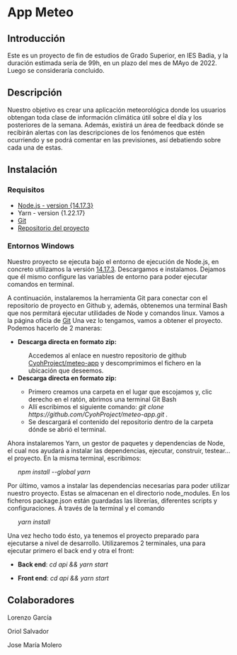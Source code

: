 # App Meteo

## Introducción
<p> Este es un proyecto de fin de estudios de Grado Superior, en IES Badia, y la duración estimada sería de 99h, en un plazo del mes de MAyo de 2022. Luego se consideraría concluido. </p>

## Descripción
<p> Nuestro objetivo es crear una aplicación meteorológica donde los usuarios obtengan toda clase de información climática útil sobre el día y los posteriores de la semana. Además, existirá un área de feedback dónde se recibirán alertas con las descripciones de los fenómenos que estén ocurriendo y se
podrá comentar en las previsiones, así debatiendo sobre cada una de estas.</p>

## Instalación

### Requisitos
-  <a href='https://nodejs.org/download/release/v14.17.3/'>Node.js - version {14.17.3}</a> 
- Yarn - version {1.22.17}
-  <a href='https://git-scm.com/download/win'>Git</a>
-  <a href='https://github.com/CyohProject'>Repositorio del proyecto</a> 

### Entornos Windows
<p> Nuestro proyecto se ejecuta bajo el entorno de ejecución de Node.js, en concreto utilizamos la versión  <a href='https://nodejs.org/download/release/v14.17.3/'>14.17.3</a>. Descargamos e instalamos. Dejamos que él mismo configure las variables de entorno para poder ejecutar comandos en terminal. </p>
<p> A continuación, instalaremos la herramienta Git para conectar con el repositorio de proyecto en Github y, además, obtenemos una terminal Bash que nos permitará ejecutar utilidades de Node y comandos linux.  Vamos a la página oficia de <a href='https://git-scm.com/download/win'>Git</a>
Una vez lo tengamos, vamos a obtener el proyecto. Podemos hacerlo de 2 maneras:  </p>
<ul>
<li><b> Descarga directa en formato zip: </b> </li>
<ul>
	Accedemos al enlace en nuestro repositorio de github <a href='https://github.com/CyohProject'>CyohProject/meteo-app</a> y descomprimimos el fichero en la ubicación que deseemos. 
	</ul>
<li><b> Descarga directa en formato zip: </b> </li>
<ul>
	<li> Primero creamos una carpeta en el lugar que escojamos y, clic derecho en el ratón, abrimos una terminal Git Bash </li>
	<li> Allí escribimos el siguiente comando: <i> git clone https://github.com/CyohProject/meteo-app.git .</i></li>
	<li> Se descargará el contenido del repositorio dentro de la carpeta dónde se abrió el terminal.</li>
	</ul>
</ul>

<p> Ahora instalaremos Yarn, un gestor de paquetes y dependencias de Node, el cual nos ayudará a instalar las dependencias, ejecutar, construir, testear… el proyecto. En la misma terminal, escribimos:
<ul> <i> npm install --global yarn </i> </p> </ul>

<p> Por último, vamos a instalar las dependencias necesarias para poder utilizar nuestro proyecto. Estas se almacenan en el directorio node_modules. En los ficheros package.json están guardadas las librerías, diferentes scripts y configuraciones. A través de la terminal y el comando 
<ul> <i> yarn install </i> </p> </ul>

<p> Una vez hecho todo ésto, ya tenemos el proyecto preparado para ejecutarse a nivel de desarrollo. Utilizaremos 2 terminales, una para ejecutar primero el back end y otra el front: </p>
<ul> <li> <strong>Back end</strong>: <i> cd api && yarn start </i> </li> </ul> 
<ul> <li> <strong>Front end</strong>: <i> cd api && yarn start </i> </li> </ul> 

## Colaboradores
<p> Lorenzo García </p>
<p> Oriol Salvador </p>
<p> Jose María Molero </p>
